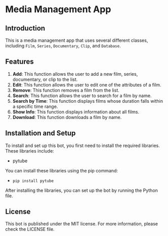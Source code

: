 # Media Management App

## Introduction

This is a media management app that uses several different classes, including `Film`, `Series`, `Documentary`, `Clip`, and `Database`.

## Features

1. **Add**: This function allows the user to add a new film, series, documentary, or clip to the list.
2. **Edit**: This function allows the user to edit one of the attributes of a film.
3. **Remove**: This function removes a film from the list.
4. **Search**: This function allows the user to search for a film by name.
5. **Search by Time**: This function displays films whose duration falls within a specific time range.
6. **Show Info**: This function displays information about all films.
7. **Download**: This function downloads a film by name.

## Installation and Setup

To install and set up this bot, you first need to install the required libraries. These libraries include:

- pytube

You can install these libraries using the pip command:

- ``` pip install pytube ```

After installing the libraries, you can set up the bot by running the Python file.

## License

This bot is published under the MIT license. For more information, please check the LICENSE file.

